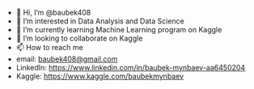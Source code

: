 - 👋 Hi, I’m @baubek408
- 👀 I’m interested in Data Analysis and Data Science
- 🌱 I’m currently learning Machine Learning program on Kaggle 
- 💞️ I’m looking to collaborate on Kaggle
- 📫 How to reach me 
- email: baubek408@gmail.com
- LinkedIn: https://www.linkedin.com/in/baubek-mynbaev-aa6450204
- Kaggle: https://www.kaggle.com/baubekmynbaev

<!---
baubek408/baubek408 is a ✨ special ✨ repository because its `README.md` (this file) appears on your GitHub profile.
You can click the Preview link to take a look at your changes.
--->
